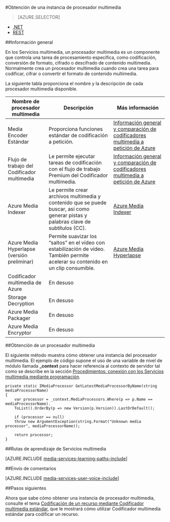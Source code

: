 <properties 
	pageTitle="Creación de un procesador de multimedia | Microsoft Azure" 
	description="Aprenda a crear un componente de procesador de multimedia para codificar, cifrar, descifrar o convertir el formato de contenido multimedia para Servicios multimedia de Azure. Los ejemplos de código están escritos en C# y utilizan el SDK de Servicios multimedia para .NET." 
	services="media-services" 
	documentationCenter="" 
	authors="juliako" 
	manager="erikre" 
	editor=""/>

<tags 
	ms.service="media-services" 
	ms.workload="media" 
	ms.tgt_pltfrm="na" 
	ms.devlang="na" 
	ms.topic="article" 
	ms.date="03/01/2016" 
	ms.author="juliako"/>


#Obtención de una instancia de procesador multimedia

> [AZURE.SELECTOR]
- [.NET](media-services-get-media-processor.md)
- [REST](media-services-rest-get-media-processor.md)


##Información general

En los Servicios multimedia, un procesador multimedia es un componente que controla una tarea de procesamiento específica, como codificación, conversión de formato, cifrado o descifrado de contenido multimedia. Normalmente crea un procesador multimedia cuando crea una tarea para codificar, cifrar o convertir el formato de contenido multimedia.

La siguiente tabla proporciona el nombre y la descripción de cada procesador multimedia disponible.

Nombre de procesador multimedia|Descripción|Más información
---|---|---
Media Encoder Estándar|Proporciona funciones estándar de codificación a petición. |[Información general y comparación de codificadores multimedia a petición de Azure](media-services-encode-asset.md)
Flujo de trabajo del Codificador multimedia|Le permite ejecutar tareas de codificación con el flujo de trabajo Premium del Codificador multimedia.|[Información general y comparación de codificadores multimedia a petición de Azure](media-services-encode-asset.md)
Azure Media Indexer| Le permite crear archivos multimedia y contenido que se puede buscar, así como generar pistas y palabras clave de subtítulos (CC).|[Azure Media Indexer](media-services-index-content.md)
Azure Media Hyperlapse (versión preliminar)|Permite suavizar los “saltos” en el vídeo con estabilización de vídeo. También permite acelerar su contenido en un clip consumible.|[Azure Media Hyperlapse](media-services-hyperlapse-content.md)
Codificador multimedia de Azure|En desuso
Storage Decryption| En desuso|
Azure Media Packager|En desuso|
Azure Media Encryptor|En desuso|

##Obtención de un procesador multimedia

El siguiente método muestra cómo obtener una instancia del procesador multimedia. El ejemplo de código supone el uso de una variable de nivel de módulo llamada **\_context** para hacer referencia al contexto de servidor tal como se describe en la sección [Procedimientos: conexión con los Servicios multimedia mediante programación](media-services-dotnet-connect_programmatically.md).

	private static IMediaProcessor GetLatestMediaProcessorByName(string mediaProcessorName)
	{
		var processor = _context.MediaProcessors.Where(p => p.Name == mediaProcessorName).
		ToList().OrderBy(p => new Version(p.Version)).LastOrDefault();
		
		if (processor == null)
		throw new ArgumentException(string.Format("Unknown media processor", mediaProcessorName));
		
		return processor;
	}


##Rutas de aprendizaje de Servicios multimedia

[AZURE.INCLUDE [media-services-learning-paths-include](../../includes/media-services-learning-paths-include.md)]

##Envío de comentarios

[AZURE.INCLUDE [media-services-user-voice-include](../../includes/media-services-user-voice-include.md)]

##Pasos siguientes

Ahora que sabe cómo obtener una instancia de procesador multimedia, consulte el tema [Codificación de un recurso mediante Codificador multimedia estándar](media-services-dotnet-encode-with-media-encoder-standard.md), que le mostrará cómo utilizar Codificador multimedia estándar para codificar un recurso.

<!---HONumber=AcomDC_0302_2016-->